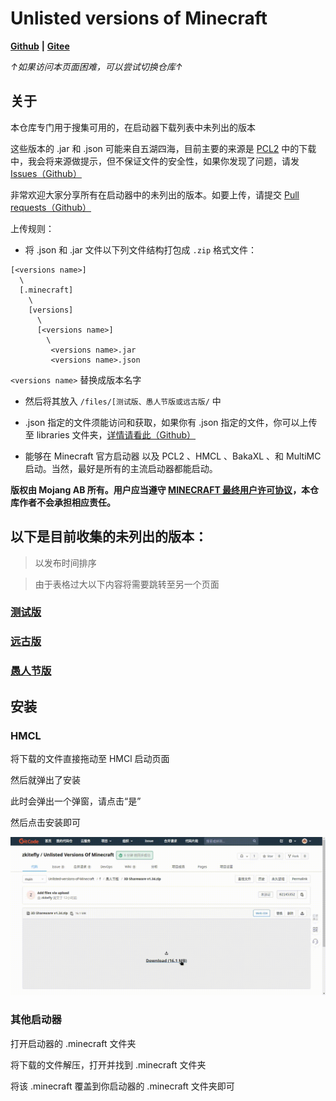 # Unlisted versions of Minecraft

[**Github**](https://github.com/zkitefly/Unlisted-versions-of-Minecraft) **|** [**Gitee**](https://gitee.com/bleaker/unlisted-versions-of-minecraft)

*↑如果访问本页面困难，可以尝试切换仓库↑*

## 关于

本仓库专门用于搜集可用的，在启动器下载列表中未列出的版本

这些版本的 .jar 和 .json 可能来自五湖四海，目前主要的来源是 [PCL2](https://github.com/Hex-Dragon/PCL2) 中的下载中，我会将来源做提示，但不保证文件的安全性，如果你发现了问题，请发 [Issues（Github）](https://github.com/zkitefly/Unlisted-versions-of-Minecraft/issues)

非常欢迎大家分享所有在启动器中的未列出的版本。如要上传，请提交 [Pull requests（Github）](https://github.com/zkitefly/Unlisted-versions-of-Minecraft/pulls)

上传规则：
- 将 .json 和 .jar 文件以下列文件结构打包成 `.zip` 格式文件：
```
[<versions name>]
  \
  [.minecraft]
    \
    [versions]
      \
      [<versions name>]
        \
         <versions name>.jar
         <versions name>.json
```
`<versions name>` 替换成版本名字

- 然后将其放入 `/files/[测试版、愚人节版或远古版/` 中

- .json 指定的文件须能访问和获取，如果你有 .json 指定的文件，你可以上传至 libraries 文件夹，[详情请看此（Github）](https://github.com/zkitefly/Unlisted-versions-of-Minecraft/tree/main/libraries)
  
- 能够在 Minecraft 官方启动器 以及 PCL2 、HMCL 、BakaXL 、和 MultiMC 启动。当然，最好是所有的主流启动器都能启动。

**版权由 Mojang AB 所有。用户应当遵守 [MINECRAFT 最终用户许可协议](https://aka.ms/MinecraftEULA)，本仓库作者不会承担相应责任。**

## 以下是目前收集的未列出的版本：

> 以发布时间排序

> 由于表格过大以下内容将需要跳转至另一个页面


### [测试版](/测试版.md)


### [远古版](/远古版.md)


### [愚人节版](/愚人节版.md)


## 安装


### HMCL


将下载的文件直接拖动至 HMCl 启动页面


然后就弹出了安装


此时会弹出一个弹窗，请点击“是”


然后点击安装即可


![](/HMCL.gif)

### 其他启动器

打开启动器的 .minecraft 文件夹

将下载的文件解压，打开并找到 .minecraft 文件夹

将该 .minecraft 覆盖到你启动器的 .minecraft 文件夹即可







